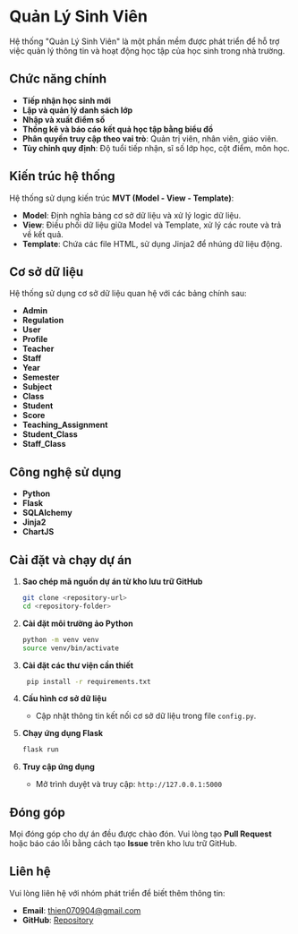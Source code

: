 # Quản Lý Sinh Viên

Hệ thống "Quản Lý Sinh Viên" là một phần mềm được phát triển để hỗ trợ việc quản lý thông tin và hoạt động học tập của học sinh trong nhà trường.

## Chức năng chính

- **Tiếp nhận học sinh mới**
- **Lập và quản lý danh sách lớp**
- **Nhập và xuất điểm số**
- **Thống kê và báo cáo kết quả học tập bằng biểu đồ**
- **Phân quyền truy cập theo vai trò**: Quản trị viên, nhân viên, giáo viên.
- **Tùy chỉnh quy định**: Độ tuổi tiếp nhận, sĩ số lớp học, cột điểm, môn học.

## Kiến trúc hệ thống

Hệ thống sử dụng kiến trúc **MVT (Model - View - Template)**:

- **Model**: Định nghĩa bảng cơ sở dữ liệu và xử lý logic dữ liệu.
- **View**: Điều phối dữ liệu giữa Model và Template, xử lý các route và trả về kết quả.
- **Template**: Chứa các file HTML, sử dụng Jinja2 để nhúng dữ liệu động.

## Cơ sở dữ liệu

Hệ thống sử dụng cơ sở dữ liệu quan hệ với các bảng chính sau:

- **Admin**
- **Regulation**
- **User**
- **Profile**
- **Teacher**
- **Staff**
- **Year**
- **Semester**
- **Subject**
- **Class**
- **Student**
- **Score**
- **Teaching_Assignment**
- **Student_Class**
- **Staff_Class**

## Công nghệ sử dụng

- **Python**
- **Flask**
- **SQLAlchemy**
- **Jinja2**
- **ChartJS**

## Cài đặt và chạy dự án


1. **Sao chép mã nguồn dự án từ kho lưu trữ GitHub**

   ```bash
   git clone <repository-url>
   cd <repository-folder>
   ```
2. **Cài đặt môi trường ảo Python**

   ```bash
   python -m venv venv
   source venv/bin/activate
   ```
3. **Cài đặt các thư viện cần thiết**

   ```bash
    pip install -r requirements.txt
    ```

4. **Cấu hình cơ sở dữ liệu**

   - Cập nhật thông tin kết nối cơ sở dữ liệu trong file `config.py`.

5. **Chạy ứng dụng Flask**

   ```bash
   flask run
   ```

6. **Truy cập ứng dụng**

   - Mở trình duyệt và truy cập: `http://127.0.0.1:5000`

## Đóng góp

Mọi đóng góp cho dự án đều được chào đón. Vui lòng tạo **Pull Request** hoặc báo cáo lỗi bằng cách tạo **Issue** trên kho lưu trữ GitHub.

## Liên hệ

Vui lòng liên hệ với nhóm phát triển để biết thêm thông tin:

- **Email**: [thien070904@gmail.com](mailto:thien070904@gmail.com)
- **GitHub**: [Repository](https://github.com/thien070904/StudentManagement)
